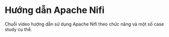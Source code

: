 # Hướng dẫn Apache Nifi
Chuỗi video hướng dẫn sử dụng Apache Nifi theo chức năng và một số case study cụ thể.

